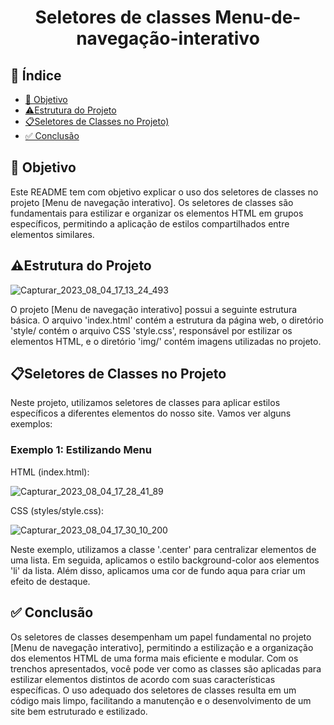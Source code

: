 <h1 align="center"> Seletores  de classes  Menu-de-navegação-interativo </h1>

## 🔗 Índice
* [🎯 Objetivo](#-objetivo)
* [⚠️Estrutura do Projeto](#-Esturutra-do-Projeto)
* [📋Seletores de Classes no Projeto)](#-Exemplos-de-seletores-de-ID)
*  [✅ Conclusão](#-conclusão)



## 🎯 Objetivo
Este README tem com objetivo explicar o uso dos seletores de classes no projeto [Menu de navegação interativo]. Os seletores de classes são fundamentais para estilizar e organizar os elementos HTML em grupos específicos, permitindo a aplicação de estilos compartilhados entre elementos similares.



## ⚠️Estrutura do Projeto
![Capturar_2023_08_04_17_13_24_493](https://github.com/andersoncode55/Seletores-de-Classes/assets/61977421/8817073a-d114-4815-a1ff-78012b49bab5)

O projeto [Menu de navegação interativo] possui a seguinte estrutura básica. O arquivo 'index.html' contém a estrutura da página web, o diretório 'style/ contém o arquivo CSS 'style.css', responsável por estilizar os elementos HTML, e o diretório 'img/' contém imagens utilizadas no projeto.



## 📋Seletores de Classes no Projeto
Neste projeto, utilizamos seletores de classes para aplicar estilos específicos a diferentes elementos do nosso site. Vamos ver alguns exemplos:



### Exemplo 1: Estilizando Menu
HTML (index.html):

![Capturar_2023_08_04_17_28_41_89](https://github.com/andersoncode55/Seletores-de-Classes/assets/61977421/5dc0d05e-58d4-4fca-b7c9-c749756fea4a)


CSS (styles/style.css):

![Capturar_2023_08_04_17_30_10_200](https://github.com/andersoncode55/Seletores-de-Classes/assets/61977421/a37be97c-ac22-44fc-910e-b6b2515305c7)

Neste exemplo, utilizamos a classe '.center' para centralizar elementos de uma lista. Em seguida, aplicamos o estilo background-color aos elementos 'li' da lista. Além disso, aplicamos uma cor de fundo aqua para criar um efeito de destaque.






## ✅ Conclusão
Os seletores de classes desempenham um papel fundamental no projeto [Menu de navegação interativo], permitindo a estilização e a organização dos elementos HTML de uma forma mais eficiente e modular. Com os trenchos apresentados, você pode ver como as classes são aplicadas para estilizar elementos distintos de acordo com suas características específicas. O uso adequado dos seletores de classes resulta em um código mais limpo, facilitando a manutenção e o desenvolvimento de um site bem estruturado  e estilizado.
